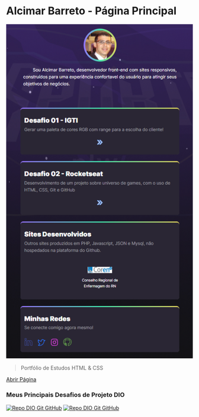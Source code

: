 # Alcimar Barreto - Página Principal

![Preview](./img/tela.png)

 > Portfólio de Estudos HTML & CSS

[Abrir Página](https://alcimarbarreto.github.io/)
<!--
![Top Langs](https://github-readme-stats-git-masterrstaa-rickstaa.vercel.app/api/top-langs/?username=alcimarbarreto&bg_color=000&border_color=30A3DC&title_color=E94D5F&text_color=FFF)

### Conecte-se comigo
[![Perfil DIO](https://img.shields.io/badge/-Meu%20Perfil%20na%20DIO-30A3DC?style=for-the-badge)](https://web.dio.me/users/alcimarbarreto?tab=skills/)
[![E-mail](https://img.shields.io/badge/-Email-000?style=for-the-badge&logo=microsoft-outlook&logoColor=E94D5F)](mailto:alcimarg@hotmail.com)
[![LinkedIn](https://img.shields.io/badge/-LinkedIn-000?style=for-the-badge&logo=linkedin&logoColor=30A3DC)](https://www.linkedin.com/in/alcimar_gomes/)

[![Discord](https://img.shields.io/badge/Discord-000?style=for-the-badge&logo=discord)](discordapp.com/users/alcimar.barreto#0/)

### Habilidades

![Python](https://img.shields.io/badge/.net-000?style=for-the-badge&logo=.net)
[![Git](https://img.shields.io/badge/Git-000?style=for-the-badge&logo=git&logoColor=E94D5F)](https://git-scm.com/doc) 
[![GitHub](https://img.shields.io/badge/GitHub-000?style=for-the-badge&logo=github&logoColor=30A3DC)](https://docs.github.com/)

![Top Langs](https://github-readme-stats-git-masterrstaa-rickstaa.vercel.app/api/top-langs/?username=alcimarbarreto&bg_color=000&border_color=30A3DC&title_color=E94D5F&text_color=FFF)

### GitHub Stats
![GitHub Stats](https://github-readme-stats.vercel.app/api?username=alcimarbarreto&theme=transparent&bg_color=000&border_color=30A3DC&show_icons=true&icon_color=30A3DC&title_color=E94D5F&text_color=FFF)
-->

### Meus Principais Desafios de Projeto DIO

[![Repo DIO Git GitHub](https://github-readme-stats.vercel.app/api/pin/?username=alcimarbarreto&repo=dio-lab-open-source&bg_color=000&border_color=30A3DC&show_icons=true&icon_color=30A3DC&title_color=E94D5F&text_color=FFF)](https://github.com/alcimarbarreto/dio-lab-open-source)
[![Repo DIO Git GitHub](https://github-readme-stats.vercel.app/api/pin/?username=alcimarbarreto&repo=trilha-net-banco-de-dados-desafio&bg_color=000&border_color=30A3DC&show_icons=true&icon_color=30A3DC&title_color=E94D5F&text_color=FFF)](https://github.com/alcimarbarreto/trilha-net-banco-de-dados-desafio)
